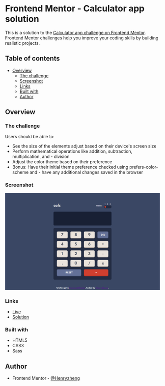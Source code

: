# Frontend Mentor - Calculator app solution

This is a solution to the [Calculator app challenge on Frontend Mentor](https://www.frontendmentor.io/challenges/calculator-app-9lteq5N29). Frontend Mentor challenges help you improve your coding skills by building realistic projects.

## Table of contents

- [Overview](#overview)
  - [The challenge](#the-challenge)
  - [Screenshot](#screenshot)
  - [Links](#links)
  - [Built with](#built-with)
  - [Author](#author)

## Overview

### The challenge

Users should be able to:

- See the size of the elements adjust based on their device's screen size
- Perform mathematical operations like addition, subtraction, multiplication, and - division
- Adjust the color theme based on their preference
- Bonus: Have their initial theme preference checked using prefers-color-scheme and - have any additional changes saved in the browser

### Screenshot

![](./ss.png)

### Links

- [Live](https://lonelybuddy.github.io/calculator-app/)
- [Solution](https://github.com/LonelyBuddy/calculator-app)

### Built with

- HTML5
- CSS3
- Sass

## Author

- Frontend Mentor - [@Henryzheng](https://www.frontendmentor.io/profile/LonelyBuddy)
